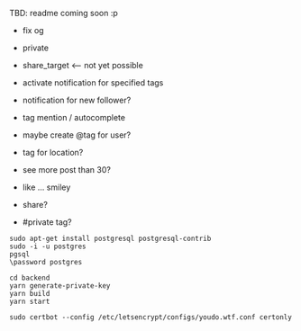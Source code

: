 
TBD: readme coming soon :p

- fix og
- private

- share_target <-- not yet possible
- activate notification for specified tags
- notification for new follower?

- tag mention / autocomplete
- maybe create @tag for user?
- tag for location?

- see more post than 30?

- like ... smiley
- share?
- #private tag?

```
sudo apt-get install postgresql postgresql-contrib
sudo -i -u postgres
pgsql
\password postgres
```

```
cd backend
yarn generate-private-key
yarn build
yarn start
```

```
sudo certbot --config /etc/letsencrypt/configs/youdo.wtf.conf certonly
```
